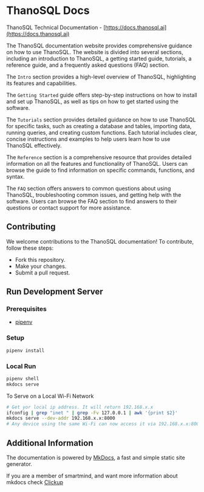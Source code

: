 # ThanoSQL Docs

ThanoSQL Technical Documentation - [https://docs.thanosql.ai](https://docs.thanosql.ai)

The ThanoSQL documentation website provides comprehensive guidance on how to use ThanoSQL. The website is divided into several sections, including an introduction to ThanoSQL, a getting started guide, tutorials, a reference guide, and a frequently asked questions (FAQ) section.

The `Intro` section provides a high-level overview of ThanoSQL, highlighting its features and capabilities.

The `Getting Started` guide offers step-by-step instructions on how to install and set up ThanoSQL, as well as tips on how to get started using the software.

The `Tutorials` section provides detailed guidance on how to use ThanoSQL for specific tasks, such as creating a database and tables, importing data, running queries, and creating custom functions. Each tutorial includes clear, concise instructions and examples to help users learn how to use ThanoSQL effectively.

The `Reference` section is a comprehensive resource that provides detailed information on all the features and functionality of ThanoSQL. Users can browse the guide to find information on specific commands, functions, and syntax.

The `FAQ` section offers answers to common questions about using ThanoSQL, troubleshooting common issues, and getting help with the software. Users can browse the FAQ section to find answers to their questions or contact support for more assistance.

## Contributing

We welcome contributions to the ThanoSQL documentation! To contribute, follow these steps:

- Fork this repository.
- Make your changes.
- Submit a pull request.

## Run Development Server

### Prerequisites

- [pipenv](https://github.com/pypa/pipenv)

### Setup

```bash
pipenv install
```

### Local Run

```bash
pipenv shell
mkdocs serve
```

To Serve on a Local Wi-Fi Network

```bash
# Get yor local ip address. It will return 192.168.x.x
ifconfig | grep "inet " | grep -Fv 127.0.0.1 | awk '{print $2}'
mkdocs serve --dev-addr 192.168.x.x:8000
# Any device using the same Wi-Fi can now access it via 192.168.x.x:8000
```

## Additional Information

The documentation is powered by [MkDocs](https://www.mkdocs.org/), a fast and simple static site generator.

If you are a member of smartmind, and want more information about mkdocs check [Clickup](https://app.clickup.com/31080411/v/dc/xmfyv-1363/xmfyv-8363)
